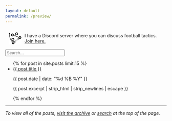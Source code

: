 ```yaml
---
layout: default
permalink: /preview/
---
```


<div style="display: flex; align-items: center; padding: 10px; margin-bottom: 5px;">
    <img src="
https://raw.githubusercontent.com/kyleboas/images/main/uploads/2024/07/13/Image-13Jul2024_19:28:03.png" alt="Image" style="width: 40px; margin-right: 10px;">
    <p style="font-size: 14px; margin: 0;">
        I have a Discord server where you can discuss football tactics. <a href="https://discord.gg/pQuympz34q">Join here.</a>
    </p>
</div>

<div class="searchInput">
  <div id="search-criteria-container">
    <input type="text" id="search-input" placeholder="Search...">
  </div>
  <p id="p-result-count" style="margin-top: 0px;"><span id="result-count"></span></p>
  <div class="resultBox">
    <!-- here list are inserted from javascript -->
  </div>
</div>

<ul id="post-list">
  {% for post in site.posts limit:15 %}
    <li class="post-item initial-post">
      <a href="{{ post.link | default: post.url }}" target="_blank" class="long-title">{{ post.title }}</a>
      <p class="post-date">{{ post.date | date: "%d %B %Y" }}</p>
      <p>{{ post.excerpt | strip_html | strip_newlines | escape }}</p>
    </li>
  {% endfor %}
</ul>

<hr>

<p><em>To view all of the posts, <a href="https://tacticsjournal.com/archive/">visit the archive</a> or <a href="https://tacticsjournal.com/#top">search</a> at the top of the page.</em></p>

<style>

.tag {
  display: inline-block;
  background-color: #e0e0e0;
  border-radius: 5px;
  padding: 5px 10px;
  margin-right: 5px;
  margin-bottom: 5px;
  font-size: 14px;
}

.tag .remove-tag {
  margin-left: 10px;
  cursor: pointer;
  color: #ff0000;
}

</style>

<script>
  window.addEventListener("DOMContentLoaded", function() {
    var queryString = window.location.search;
    var urlParams = new URLSearchParams(queryString);
    var searchQuery = urlParams.get("search");

    if (searchQuery) {
      var searchInput = document.getElementById("search-input");
      searchInput.value = searchQuery;
      searchInput.dispatchEvent(new Event("input"));
    }
  });
</script>

<script src="/js/suggest.js"></script>